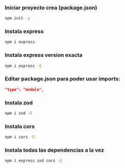 ### Iniciar proyecto crea (package.json)

```bash
npm init -y
```

### Instala express

```bash
npm i express
```

### Instala express version exacta

```bash
npm i express -E
```

### Editar package.json para poder usar imports: 

```json
"type": "module",
```

### Instala zod

```bash
npm i zod -E
```

### Instala cors

```bash
npm i cors -E
```

### Instala todas las dependencias a la vez

```bash
npm i express zod cors -E
```
